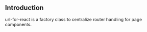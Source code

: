 ## Introduction

url-for-react is a factory class to centralize router handling for page components.

